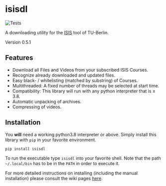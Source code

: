 # isisdl

![Tests](https://github.com/Emily3403/isisdl/actions/workflows/tests.yml/badge.svg)

A downloading utility for the [ISIS](https://isis.tu-berlin.de/) tool of TU-Berlin.

Version 0.5.1

## Features

- Download all Files and Videos from your subscribed ISIS Courses.
- Recognize already downloaded and updated files.
- Easy black- / whitelisting (matched by substring) of Courses.
- Multithreaded: A fixed number of threads may be selected at start time.
- Compatibility: This library will run with any python interpreter that is ≥ 3.8.
- Automatic unpacking of archives.
- Compressing of videos.

[//]: # (TODO: Hyperref / more wiki pages)

## Installation

You **will** need a working python3.8 interpreter or above.
Simply install this library with `pip` in your favorite environment.
```shell
pip install isisdl
```

To run the executable type `isisdl` into your favorite shell.
Note that the path `~/.local/bin` has to be in the `PATH` in order to execute it.

For more detailed instructions on installing (including the manual installation) please consult the wiki pages [here]().

[//]: # (TODO: Hyperref)

